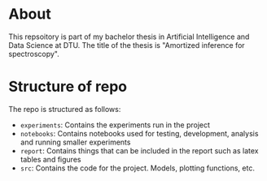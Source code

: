 # About
This repsoitory is part of my bachelor thesis in Artificial Intelligence and Data Science at DTU. The title of the thesis is "Amortized inference for spectroscopy".

# Structure of repo
The repo is structured as follows:
- `experiments`: Contains the experiments run in the project
- `notebooks`: Contains notebooks used for testing, development, analysis and running smaller experiments
- `report`: Contains things that can be included in the report such as latex tables and figures
- `src`: Contains the code for the project. Models, plotting functions, etc.


